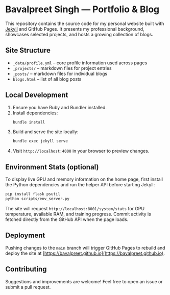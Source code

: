 # Bavalpreet Singh — Portfolio & Blog

This repository contains the source code for my personal website built with [Jekyll](https://jekyllrb.com/) and GitHub Pages. It presents my professional background, showcases selected projects, and hosts a growing collection of blogs.

## Site Structure
- `_data/profile.yml` – core profile information used across pages
- `_projects/` – markdown files for project entries
- `_posts/` – markdown files for individual blogs
- `blogs.html` – list of all blog posts

## Local Development
1. Ensure you have Ruby and Bundler installed.
2. Install dependencies:
   ```bash
   bundle install
   ```
3. Build and serve the site locally:
   ```bash
   bundle exec jekyll serve
   ```
4. Visit `http://localhost:4000` in your browser to preview changes.

## Environment Stats (optional)
To display live GPU and memory information on the home page, first install the Python dependencies and run the helper API before starting Jekyll:

```bash
pip install flask psutil
python scripts/env_server.py
```

The site will request `http://localhost:8001/system/stats` for GPU temperature, available RAM, and training progress. Commit activity is fetched directly from the GitHub API when the page loads.

## Deployment
Pushing changes to the `main` branch will trigger GitHub Pages to rebuild and deploy the site at [https://bavalpreet.github.io](https://bavalpreet.github.io).

## Contributing
Suggestions and improvements are welcome! Feel free to open an issue or submit a pull request.
